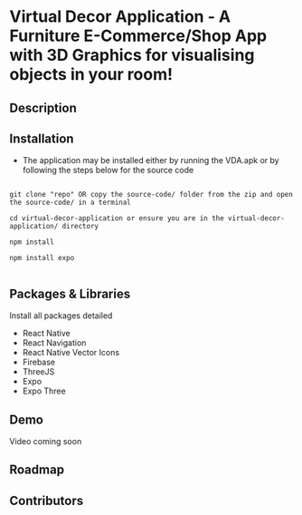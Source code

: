 # Virtual Decor Application - A Furniture E-Commerce/Shop App with 3D Graphics for visualising objects in your room!

## Description

## Installation

- The application may be installed either by running the VDA.apk or by following the steps below for the source code

```

```

```
git clone "repo" OR copy the source-code/ folder from the zip and open the source-code/ in a terminal
```

```
cd virtual-decor-application or ensure you are in the virtual-decor-application/ directory
```

```
npm install
```

```
npm install expo
```

```

```

## Packages & Libraries

Install all packages detailed

- React Native
- React Navigation
- React Native Vector Icons
- Firebase
- ThreeJS
- Expo
- Expo Three

## Demo

Video coming soon

## Roadmap

## Contributors
